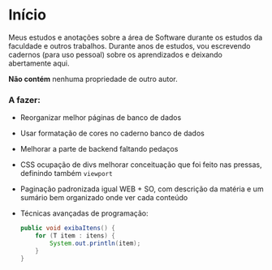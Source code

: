 # Início

Meus estudos e anotações sobre a área de Software durante os estudos da faculdade e outros trabalhos. Durante anos de estudos, vou escrevendo cadernos (para uso pessoal) sobre os aprendizados e deixando abertamente aqui.

**Não contém** nenhuma propriedade de outro autor.

### A fazer:

* Reorganizar melhor páginas de banco de dados
* Usar formatação de cores no caderno banco de dados
* Melhorar a parte de backend faltando pedaços
* CSS ocupação de divs melhorar conceituação que foi feito nas pressas, definindo também `viewport`
* Paginação padronizada igual WEB + SO, com descrição da matéria e um sumário bem organizado onde ver cada conteúdo
*   Técnicas avançadas de programação:



    ```java
    public void exibaItens() {
        for (T item : itens) {
            System.out.println(item);
        }
    }
    ```
